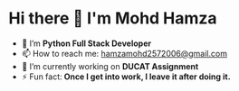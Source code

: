 <h1>Hi there 👋 I'm Mohd Hamza</h1>

- 🌱 I’m <b>Python Full Stack Developer</b>
- 📫 How to reach me: hamzamohd2572006@gmail.com
- 🔭 I’m currently working on <b>DUCAT Assignment</b>
- ⚡ Fun fact:<b> Once I get into work, I leave it after doing it. </b>

